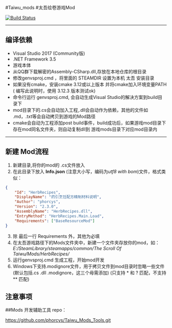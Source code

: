 #Taiwu_mods
#太吾绘卷游戏Mod

[![Build Status](https://travis-ci.com/phorcys/Taiwu_mods.svg?branch=master)](https://travis-ci.com/phorcys/Taiwu_mods)

****
## 编译依赖
*  Visual Studio 2017 (Community版)
*  .NET Framework 3.5
*  游戏本体
*  从QQ群下载解密的Assembly-CSharp.dll,存放在本地仓库的根目录
*  修改genvsproj.cmd ，将里面的 STEAMDIR 设置为本机 太吾 安装目录
*  如果没有cmake，安装cmake  3.12或以上版本 并将cmake加入环境变量PATH ( 编写此说明时，使用 3.12.3 版本测试ok)
*  命令行运行 genvsproj.cmd, 会自动生成Visual Studio的解决方案到build目录下
*  mod目录下的.cs会自动加入工程,.dll会自动作为依赖，其他的文件如 .md，.txt等会自动拷贝到游戏的Mod路径
*  cmake会自动为工程添加post build事件，build成功后，如果游戏mod目录下存在mod同名文件夹，则自动复制dll到 游戏mods目录下对应mod目录内

****
## 新建 Mod流程

1. 新建目录,将你的mod的 .cs文件放入
2. 在此目录下放入 **Info.json** (注意大小写，编码为*utf8 with bom*)文件，格式类似：
```json
{
    "Id": "HerbRecipes",
    "DisplayName": "药引烹饪配方精制材料说明",
    "Author": "phorcys",
    "Version": "2.3.0",
    "AssemblyName": "HerbRecipes.dll",
    "EntryMethod": "HerbRecipes.Main.Load",
    "Requirements": ["BaseResourceMod"]
}
```
3. 除 最后一行 Requirements 外，其他为必填
4. 在太吾游戏路径下的Mods文件夹中，新建一个文件夹存放你的mod，如：*E:/SteamLibrary/steamapps/common/The Scroll Of Taiwu/Mods/HerbRecipes/*
5. 运行genvsproj.cmd 生成工程，开始mod开发
6. Windows下支持.modignore文件，用于拷贝文件到mod目录时忽略一些文件(默认包括.cs .dll .modignore，这三个毋需添加) (只支持 * 和 ? 匹配，不支持 ** 匹配)

## 注意事项 

##Mods 开发辅助工具 repo：

https://github.com/phorcys/Taiwu_Mods_Tools.git

